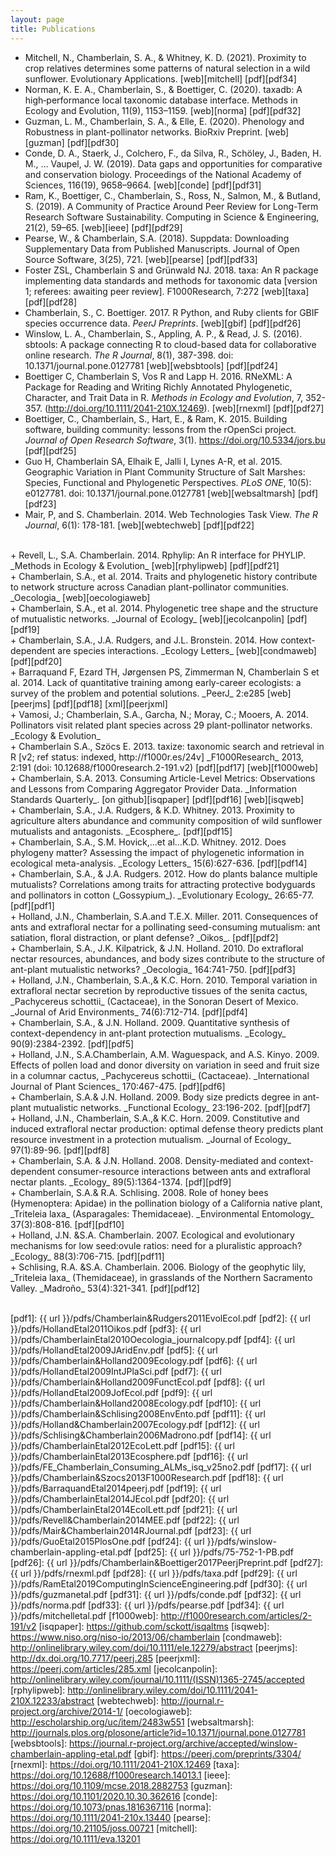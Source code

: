 ```yaml
---
layout: page
title: Publications
---
```


+ Mitchell, N., Chamberlain, S. A., & Whitney, K. D. (2021). Proximity to crop relatives determines some patterns of natural selection in a wild sunflower. Evolutionary Applications. [web][mitchell] [pdf][pdf34]
+ Norman, K. E. A., Chamberlain, S., & Boettiger, C. (2020). taxadb: A high‐performance local taxonomic database interface. Methods in Ecology and Evolution, 11(9), 1153–1159. [web][norma] [pdf][pdf32]
+ Guzman, L. M., Chamberlain, S. A., & Elle, E. (2020). Phenology and Robustness in plant-pollinator networks. BioRxiv Preprint. [web][guzman] [pdf][pdf30]
+ Conde, D. A., Staerk, J., Colchero, F., da Silva, R., Schöley, J., Baden, H. M., … Vaupel, J. W. (2019). Data gaps and opportunities for comparative and conservation biology. Proceedings of the National Academy of Sciences, 116(19), 9658–9664. [web][conde] [pdf][pdf31]
+ Ram, K., Boettiger, C., Chamberlain, S., Ross, N., Salmon, M., & Butland, S. (2019). A Community of Practice Around Peer Review for Long-Term Research Software Sustainability. Computing in Science & Engineering, 21(2), 59–65. [web][ieee] [pdf][pdf29]
+ Pearse, W., & Chamberlain, S.A. (2018). Suppdata: Downloading Supplementary Data from Published Manuscripts. Journal of Open Source Software, 3(25), 721. [web][pearse] [pdf][pdf33]
+  Foster ZSL, Chamberlain S and Grünwald NJ. 2018. taxa: An R package implementing data standards and methods for taxonomic data [version 1; referees: awaiting peer review]. F1000Research, 7:272 [web][taxa] [pdf][pdf28]
+ Chamberlain, S., C. Boettiger. 2017. R Python, and Ruby clients for GBIF species occurrence data. _PeerJ Preprints_. [web][gbif] [pdf][pdf26]
+ Winslow, L. A., Chamberlain, S., Appling, A. P., & Read, J. S. (2016). sbtools: A package connecting R to cloud-based data for collaborative online research. _The R Journal_, 8(1), 387-398. doi: 10.1371/journal.pone.0127781 [web][websbtools] [pdf][pdf24]
+ Boettiger C, Chamberlain S, Vos R and Lapp H. 2016. RNeXML: A Package for Reading and Writing Richly Annotated Phylogenetic, Character, and Trait Data in R. _Methods in Ecology and Evolution_, 7, 352-357. (http://doi.org/10.1111/2041-210X.12469). [web][rnexml] [pdf][pdf27]
+ Boettiger, C., Chamberlain, S., Hart, E., & Ram, K. 2015. Building software, building community: lessons from the rOpenSci project. _Journal of Open Research Software_, 3(1). <https://doi.org/10.5334/jors.bu> [pdf][pdf25]
+ Guo H, Chamberlain SA, Elhaik E, Jalli I, Lynes A-R, et al. 2015. Geographic Variation in Plant Community Structure of Salt Marshes: Species, Functional and Phylogenetic Perspectives. _PLoS ONE_, 10(5): e0127781. doi: 10.1371/journal.pone.0127781 [web][websaltmarsh] [pdf][pdf23]
+ Mair, P, and S. Chamberlain. 2014. Web Technologies Task View. _The R Journal_, 6(1): 178-181.  [web][webtechweb] [pdf][pdf22]
<br/>
+ Revell, L., S.A. Chamberlain. 2014. Rphylip: An R interface for PHYLIP. _Methods in Ecology & Evolution_ [web][rphylipweb] [pdf][pdf21]
<br/>
+ Chamberlain, S.A., et al. 2014. Traits and phylogenetic history contribute to network structure across Canadian plant-pollinator communities. _Oecologia_ [web][oecologiaweb]
<br/>
+ Chamberlain, S.A., et al. 2014. Phylogenetic tree shape and the structure of mutualistic networks. _Journal of Ecology_ [web][jecolcanpolin] [pdf][pdf19]
<br/>
+ Chamberlain, S.A., J.A. Rudgers, and J.L. Bronstein. 2014. How context-dependent are species interactions. _Ecology Letters_ [web][condmaweb] [pdf][pdf20]
<br/>
+ Barraquand F, Ezard TH, Jørgensen PS, Zimmerman N, Chamberlain S et al. 2014. Lack of quantitative training among early-career ecologists: a survey of the problem and potential solutions. _PeerJ_ 2:e285 [web][peerjms] [pdf][pdf18] [xml][peerjxml]
<br/>
+ Vamosi, J.; Chamberlain, S.A., Garcha, N.; Moray, C.; Mooers, A. 2014. Pollinators visit related plant species across 29 plant-pollinator networks. _Ecology & Evolution_
<br/>
+ Chamberlain S.A., Szöcs E. 2013. taxize: taxonomic search and retrieval in R [v2; ref status: indexed, http://f1000r.es/24v] _F1000Research_ 2013, 2:191 (doi: 10.12688/f1000research.2-191.v2) [pdf][pdf17] [web][f1000web]
+ Chamberlain, S.A. 2013. Consuming Article-Level Metrics: Observations and Lessons from Comparing Aggregator Provider Data. _Information Standards Quarterly_. [on github][isqpaper] [pdf][pdf16] [web][isqweb]
<br/>
+ Chamberlain, S.A., J.A. Rudgers, & K.D. Whitney. 2013. Proximity to agriculture alters abundance and community composition of wild sunflower mutualists and antagonists. _Ecosphere_. [pdf][pdf15]
<br/>
+ Chamberlain, S.A., S.M. Hovick,...et al...K.D. Whitney. 2012. Does phylogeny matter? Assessing the impact of phylogenetic information in ecological meta-analysis. _Ecology Letters_ 15(6):627-636. [pdf][pdf14]
<br/>
+ Chamberlain, S.A., & J.A. Rudgers. 2012. How do plants balance multiple mutualists? Correlations among traits for attracting protective bodyguards and pollinators in cotton (_Gossypium_). _Evolutionary Ecology_ 26:65-77. [pdf][pdf1]
<br/>
+ Holland, J.N., Chamberlain, S.A.and T.E.X. Miller. 2011. Consequences of ants and extrafloral nectar for a pollinating seed-consuming mutualism: ant satiation, floral distraction, or plant defense? _Oikos_. [pdf][pdf2]
<br/>
+ Chamberlain, S.A., J.K. Kilpatrick, & J.N. Holland. 2010. Do extrafloral nectar resources, abundances, and body sizes contribute to the structure of ant-plant mutualistic networks? _Oecologia_ 164:741-750. [pdf][pdf3]
<br/>
+ Holland, J.N., Chamberlain, S.A.,& K.C. Horn. 2010. Temporal variation in extrafloral nectar 	secretion by reproductive tissues of the senita cactus, _Pachycereus schottii_ (Cactaceae), in the Sonoran Desert of Mexico. _Journal of Arid Environments_ 74(6):712-714. [pdf][pdf4]
<br/>
+ Chamberlain, S.A., & J.N. Holland. 2009. Quantitative synthesis of context-dependency in ant-plant protection mutualisms. _Ecology_ 90(9):2384-2392. [pdf][pdf5]
<br/>
+ Holland, J.N., S.A.Chamberlain, A.M. Waguespack, and A.S. Kinyo. 2009. Effects of pollen load and donor diversity on variation in seed and fruit size in a columnar cactus, _Pachycereus schottii_ (Cactaceae). _International Journal of Plant Sciences_ 170:467-475. [pdf][pdf6]
<br/>
+ Chamberlain, S.A.& J.N. Holland. 2009. Body size predicts degree in ant-plant mutualistic networks. _Functional Ecology_ 23:196-202. [pdf][pdf7]
<br/>
+ Holland, J.N., Chamberlain, S.A.,& K.C. Horn. 2009. Constitutive and induced extrafloral nectar production: optimal defense theory predicts plant resource investment in a protection 	mutualism. _Journal of Ecology_ 97(1):89-96. [pdf][pdf8]
<br/>
+ Chamberlain, S.A. & J.N. Holland. 2008. Density-mediated and context-dependent consumer-resource interactions between ants and extrafloral nectar plants. _Ecology_ 89(5):1364-1374. [pdf][pdf9]
<br/>
+ Chamberlain, S.A.& R.A. Schlising. 2008. Role of honey bees (Hymenoptera: Apidae) in the 	pollination biology of a California native plant, _Triteleia laxa_ (Asparagales: Themidaceae). _Environmental Entomology_ 37(3):808-816. [pdf][pdf10]
<br/>
+ Holland, J.N. &S.A. Chamberlain. 2007. Ecological and evolutionary mechanisms for low seed:ovule ratios: need for a pluralistic approach? _Ecology_ 88(3):706-715. [pdf][pdf11]
<br/>
+ Schlising, R.A. &S.A. Chamberlain. 2006. Biology of the geophytic lily, _Triteleia laxa_ (Themidaceae), in grasslands of the Northern Sacramento Valley. _Madroño_ 53(4):321-341. [pdf][pdf12]
<br/>
<br/>

[pdf1]: {{ url }}/pdfs/Chamberlain&Rudgers2011EvolEcol.pdf
[pdf2]: {{ url }}/pdfs/HollandEtal2011Oikos.pdf
[pdf3]: {{ url }}/pdfs/ChamberlainEtal2010Oecologia_journalcopy.pdf
[pdf4]: {{ url }}/pdfs/HollandEtal2009JAridEnv.pdf
[pdf5]: {{ url }}/pdfs/Chamberlain&Holland2009Ecology.pdf
[pdf6]: {{ url }}/pdfs/HollandEtal2009IntJPlaSci.pdf
[pdf7]: {{ url }}/pdfs/Chamberlain&Holland2009FunctEcol.pdf
[pdf8]: {{ url }}/pdfs/HollandEtal2009JofEcol.pdf
[pdf9]: {{ url }}/pdfs/Chamberlain&Holland2008Ecology.pdf
[pdf10]: {{ url }}/pdfs/Chamberlain&Schlising2008EnvEnto.pdf
[pdf11]: {{ url }}/pdfs/Holland&Chamberlain2007Ecology.pdf
[pdf12]: {{ url }}/pdfs/Schlising&Chamberlain2006Madrono.pdf
[pdf14]: {{ url }}/pdfs/ChamberlainEtal2012EcoLett.pdf
[pdf15]: {{ url }}/pdfs/ChamberlainEtal2013Ecosphere.pdf
[pdf16]: {{ url }}/pdfs/FE_Chamberlain_Consuming_ALMs_isq_v25no2.pdf
[pdf17]: {{ url }}/pdfs/Chamberlain&Szocs2013F1000Research.pdf
[pdf18]: {{ url }}/pdfs/BarraquandEtal2014peerj.pdf
[pdf19]: {{ url }}/pdfs/ChamberlainEtal2014JEcol.pdf
[pdf20]: {{ url }}/pdfs/ChamberlainEtal2014EcolLett.pdf
[pdf21]: {{ url }}/pdfs/Revell&Chamberlain2014MEE.pdf
[pdf22]: {{ url }}/pdfs/Mair&Chamberlain2014RJournal.pdf
[pdf23]: {{ url }}/pdfs/GuoEtal2015PlosOne.pdf
[pdf24]: {{ url }}/pdfs/winslow-chamberlain-appling-etal.pdf
[pdf25]: {{ url }}/pdfs/75-752-1-PB.pdf
[pdf26]: {{ url }}/pdfs/Chamberlain&Boettiger2017PeerjPreprint.pdf
[pdf27]: {{ url }}/pdfs/rnexml.pdf
[pdf28]: {{ url }}/pdfs/taxa.pdf
[pdf29]: {{ url }}/pdfs/RamEtal2019ComputingInScienceEngineering.pdf
[pdf30]: {{ url }}/pdfs/guzmanetal.pdf
[pdf31]: {{ url }}/pdfs/conde.pdf
[pdf32]: {{ url }}/pdfs/norma.pdf
[pdf33]: {{ url }}/pdfs/pearse.pdf
[pdf34]: {{ url }}/pdfs/mitchelletal.pdf
[f1000web]: http://f1000research.com/articles/2-191/v2
[isqpaper]: https://github.com/sckott/isqaltms
[isqweb]: https://www.niso.org/niso-io/2013/06/chamberlain
[condmaweb]: http://onlinelibrary.wiley.com/doi/10.1111/ele.12279/abstract
[peerjms]: http://dx.doi.org/10.7717/peerj.285
[peerjxml]: https://peerj.com/articles/285.xml
[jecolcanpolin]: http://onlinelibrary.wiley.com/journal/10.1111/(ISSN)1365-2745/accepted
[rphylipweb]: http://onlinelibrary.wiley.com/doi/10.1111/2041-210X.12233/abstract
[webtechweb]: http://journal.r-project.org/archive/2014-1/
[oecologiaweb]: http://escholarship.org/uc/item/2483w551
[websaltmarsh]: http://journals.plos.org/plosone/article?id=10.1371/journal.pone.0127781
[websbtools]: https://journal.r-project.org/archive/accepted/winslow-chamberlain-appling-etal.pdf
[gbif]: https://peerj.com/preprints/3304/
[rnexml]: https://doi.org/10.1111/2041-210X.12469
[taxa]: https://doi.org/10.12688/f1000research.14013.1
[ieee]: https://doi.org/10.1109/mcse.2018.2882753
[guzman]: https://doi.org/10.1101/2020.10.30.362616
[conde]: https://doi.org/10.1073/pnas.1816367116
[norma]: https://doi.org/10.1111/2041-210x.13440
[pearse]: https://doi.org/10.21105/joss.00721
[mitchell]: https://doi.org/10.1111/eva.13201
